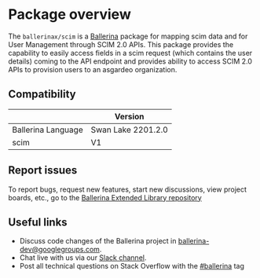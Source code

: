 # Package overview

The `ballerinax/scim` is a [Ballerina](https://ballerina.io/) package for mapping scim data and for User Management through SCIM 2.0 APIs. This package provides the capability to easily access fields in a scim request (which contains the user details) coming to the API endpoint and provides ability to access SCIM 2.0 APIs to provision users to an asgardeo organization.

## Compatibility
|                    | Version            |
|--------------------|--------------------|
| Ballerina Language | Swan Lake 2201.2.0 |
| scim               | V1                 |

## Report issues
To report bugs, request new features, start new discussions, view project boards, etc., go to the [Ballerina Extended Library repository](https://github.com/ballerina-platform/ballerina-extended-library)

## Useful links
- Discuss code changes of the Ballerina project in [ballerina-dev@googlegroups.com](mailto:ballerina-dev@googlegroups.com).
- Chat live with us via our [Slack channel](https://ballerina.io/community/slack/).
- Post all technical questions on Stack Overflow with the [#ballerina](https://stackoverflow.com/questions/tagged/ballerina) tag
